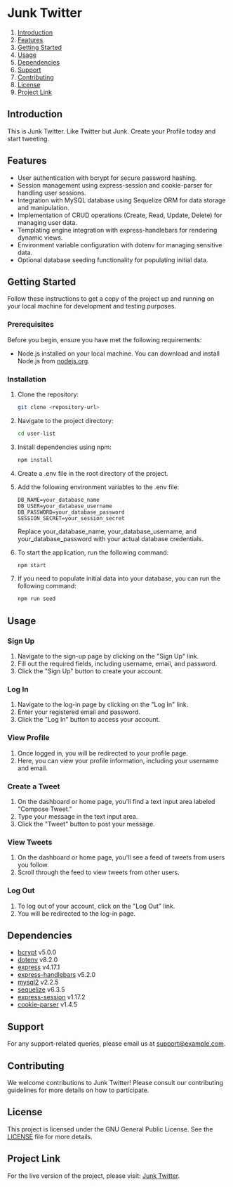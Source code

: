 # Junk Twitter

1. [Introduction](#introduction)
2. [Features](#features)
3. [Getting Started](#getting-started)
4. [Usage](#usage)
5. [Dependencies](#dependencies)
6. [Support](#support)
7. [Contributing](#contributing)
8. [License](#license)
9. [Project Link](#project-link)

## Introduction

This is Junk Twitter. Like Twitter but Junk. Create your Profile today and start tweeting.

## Features
- User authentication with bcrypt for secure password hashing.
- Session management using express-session and cookie-parser for handling user sessions.
- Integration with MySQL database using Sequelize ORM for data storage and manipulation.
- Implementation of CRUD operations (Create, Read, Update, Delete) for managing user data.
- Templating engine integration with express-handlebars for rendering dynamic views.
- Environment variable configuration with dotenv for managing sensitive data.
- Optional database seeding functionality for populating initial data.

## Getting Started

Follow these instructions to get a copy of the project up and running on your local machine for development and testing purposes.

### Prerequisites

Before you begin, ensure you have met the following requirements:

- Node.js installed on your local machine. You can download and install Node.js from [nodejs.org](https://nodejs.org/).

### Installation

1. Clone the repository:

   ```bash
   git clone <repository-url>
   ```
2. Navigate to the project directory:
   ```bash
   cd user-list
   ```
3. Install dependencies using npm:
    ```bash
   npm install
   ```
4. Create a .env file in the root directory of the project.
5. Add the following environment variables to the .env file:
   ```plaintext
   DB_NAME=your_database_name
   DB_USER=your_database_username
   DB_PASSWORD=your_database_password
   SESSION_SECRET=your_session_secret
   ```
   Replace your_database_name, your_database_username, and your_database_password with your actual database credentials.

6. To start the application, run the following command:
    ```bash
   npm start
   ```

7. If you need to populate initial data into your database, you can run the following command:
    ```bash
   npm run seed
   ```

## Usage

### Sign Up

1. Navigate to the sign-up page by clicking on the "Sign Up" link.
2. Fill out the required fields, including username, email, and password.
3. Click the "Sign Up" button to create your account.

### Log In

1. Navigate to the log-in page by clicking on the "Log In" link.
2. Enter your registered email and password.
3. Click the "Log In" button to access your account.

### View Profile

1. Once logged in, you will be redirected to your profile page.
2. Here, you can view your profile information, including your username and email.

### Create a Tweet

1. On the dashboard or home page, you'll find a text input area labeled "Compose Tweet."
2. Type your message in the text input area.
3. Click the "Tweet" button to post your message.

### View Tweets

1. On the dashboard or home page, you'll see a feed of tweets from users you follow.
2. Scroll through the feed to view tweets from other users.

### Log Out

1. To log out of your account, click on the "Log Out" link.
2. You will be redirected to the log-in page.


## Dependencies
- [bcrypt](https://www.npmjs.com/package/bcrypt) v5.0.0
- [dotenv](https://www.npmjs.com/package/dotenv) v8.2.0
- [express](https://www.npmjs.com/package/express) v4.17.1
- [express-handlebars](https://www.npmjs.com/package/express-handlebars) v5.2.0
- [mysql2](https://www.npmjs.com/package/mysql2) v2.2.5
- [sequelize](https://www.npmjs.com/package/sequelize) v6.3.5
- [express-session](https://www.npmjs.com/package/express-session) v1.17.2
- [cookie-parser](https://www.npmjs.com/package/cookie-parser) v1.4.5

## Support

For any support-related queries, please email us at [support@example.com](mailto:support@example.com).

## Contributing

We welcome contributions to Junk Twitter! Please consult our contributing guidelines for more details on how to participate.

## License

This project is licensed under the GNU General Public License. See the [LICENSE](LICENSE.md) file for more details.

## Project Link

For the live version of the project, please visit: [Junk Twitter]().